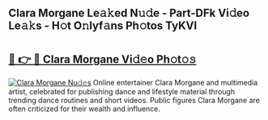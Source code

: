 ## Clara Morgane Le𝚊𝚔ed N𝚞𝚍e - Part-DFk Vi𝚍eo Le𝚊𝚔s - H𝚘t O𝚗lyf𝚊ns Ph𝚘tos TyKVI

# <h2><a href="http://hf20yv.feru.top/?c=Clara+Morgane">🔗 👉 🔴 Clara Morgane Vi𝚍𝚎o Ph𝚘t𝚘𝚜</a></h2>

[![Clara Morgane Nu𝚍𝚎s](https://i.imgur.com/0TWrTi3.gif)](http://hf20yv.feru.top/?c=Clara+Morgane)
Online entertainer Clara Morgane and multimedia artist, celebrated for publishing dance and lifestyle material through trending dance routines and short videos. Public figures Clara Morgane are often criticized for their wealth and influence. 

